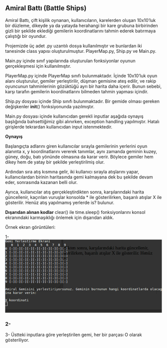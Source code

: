 ## Amiral Battı (Battle Ships)

Amiral Battı, çift kişilik oynanan, kullanıcıların, karelerden oluşan 10x10’luk bir
düzleme, dikeyde ya da yatayda herahangi bir kare grubuna birbirinden gizli bir
şekilde eklediği gemilerin koordinatlarını tahmin ederek batırmaya çalıştığı bir
oyundur.

Projemizde üç adet .py uzantılı dosya kullanılmıştır ve bunlardan iki tanesinde class
yapısı oluşturulmuştur. PlayerMap.py, Ship.py ve Main.py.

Main.py içinde sınıf yapılarında oluşturulan fonksiyonlar oyunun gerçekleşmesi için
kullanılmıştır.

PlayerMap.py içinde PlayerMap sınıfı bulunmaktadır. İçinde 10x10’luk oyun alanı
oluşturulur, gemiler yerleştirilir, düşman gemisine ateş edilir, ve rakip oyuncunun
tahminlerinin gözüktüğü ayrı bir harita daha içerir. Bunun sebebi, karşı tarafın
gemilerin koordinatlarını bilmeden tahmin yapması içindir.

Ship.py dosyası içinde Ship sınıfı bulunmaktadır. Bir gemide olması gereken
değişkenler __init__() fonksiyonunda yazılmıştır.

Main.py dosyası içinde kullanıcıdan gerekli inputlar aşağıda oynayış başlığında
bahsettiğimiz gibi alınırken, exception handling yapılmıştır. Hatalı girişlerde
tekrardan kullanıcıdan input istenmektedir.

**Oynayış**

Başlangıçta adlarını giren kullanıcılar sırayla gemilerinin yerlerini oyun alanınta x, y
koordinatlarını vererek tanımlar, aynı zamanda geminin kuzey, güney, doğu, batı
yönünde olmasına da karar verir. Böylece gemiler hem dikey hem de yatay bir
şekilde yerleştirilmiş olur.

Ardından sıra atış kısmına gelir, iki kullanıcı sırayla atışlarını yapar, kullanıcılardan
birinin haritasında gemi kalmayana dek bu şekilde devam eder, sonrasında kazanan
belli olur.

Ayrıca, kullanıcılar atış gerçekleştirdikten sonra, karşılarındaki harita güncellenir,
kaçırılan vuruşlar konsolda * ile gösterilirken, başarılı atışlar X ile gösterilir. Henüz
atış yapılmamış yerlerde is? bulunur.

**Dışarıdan alınan kodlar**
clear() ile time.sleep() fonksiyonlarını konsol ekranındaki karmaşıklığı önlemek için
dışarıdan aldık.


Örnek ekran görüntüleri:

1-
![Screenshot1](/img/bs1.png)

### 2-

3- Üstteki inputlara göre yerleştirilen gemi, her bir parçası O olarak gösteriliyor.


